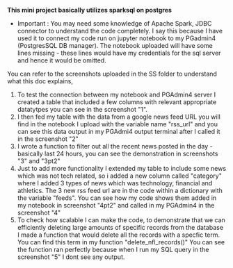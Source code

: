 **This mini project basically utilizes sparksql on postgres** 

- Important : You may need some knowledge of Apache Spark, JDBC connector to understand the code completely. I say this because I have used it to connect my code run on jupyter notebook to my PGadmin4 (PostgresSQL DB manager). The notebook uploaded will have some lines missing - these lines would have my credentials for the sql server and hence it would be omitted. 

You can refer to the screenshots uploaded in the SS folder to understand what this doc explains, 
1. To test the connection between my notebook and PGAdmin4 server I created a table that included a few columns with relevant appropriate datatytpes you can see in the screenshot "1".
2. I then fed my table with the data from a google news feed URL you will find in the notebook I upload with the variable name "rss_url" and you can see this data output in my PGAdmi4 output terminal after I called it in the screenshot "2"
3. I wrote a function to filter out all the recent news posted in the day - basically last 24 hours, you can see the demonstration in screenshots "3" and "3pt2"
4. Just to add more functionality I extended my table to include some news which was not tech related, so i added a new column called "category" where I added 3 types of news which was technology, financial and athletics. The 3 new rss feed url are in the code within a dictionary with the variable "feeds". You can see how my code shows them added in my notebook in screenshot "4pt2" and called in my PGAdmin4 in the screenshot "4"
5. To check how scalable I can make the code, to demonstrate that we can efficiently deleting large amounts of specific records from the database I made a function that would delete all the records with a specfic term. You can find this term in my function "delete_nfl_records()" You can see the function ran perfectly because when I run my SQL query in the screenshot "5" I dont see any output.

